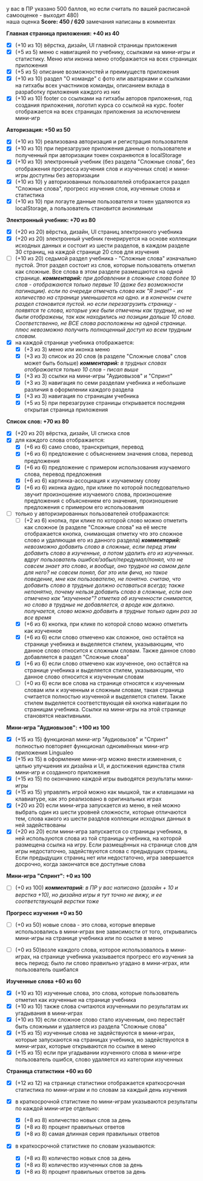 у вас в ПР указано 500 баллов, но если считать по вашей расписаной самооценке - выходит 480)  
наша оценка **Score: 450 / 620** замечания написаны в комментах

**Главная страница приложения: +40 из 40**
  - [x] (+10 из 10) вёрстка, дизайн, UI главной страницы приложения
  - [x] (+5 из 5) меню с навигацией по учебнику, ссылками на мини-игры и статистику. Меню или иконка меню отображается на всех страницах приложения
  - [x] (+5 из 5) описание возможностей и преимуществ приложения
  - [x] (+10 из 10) раздел "О команде" с фото или аватарками и ссылками на гитхабы всех участников команды, описанием вклада в разработку приложения каждого из них
  - [x] (+10 из 10) footer со ссылками на гитхабы авторов приложения, год создания приложения, логотип курса со ссылкой на курс. footer отображается на всех страницах приложения за исключением мини-игр

**Авторизация: +50 из 50**
  - [x] (+10 из 10) реализована авторизация и регистрация пользователя
  - [x] (+10 из 10) при перезагрузке приложения данные о пользователе и полученный при авторизации токен сохраняются в localStorage
  - [x] (+10 из 10) электронный учебник (без раздела "Сложные слова", без отображения прогресса изучения слов и изученных слов) и мини-игры доступны без авторизации
  - [x] (+10 из 10) у авторизованных пользователей отображается раздел "Сложные слова", прогресс изучения слов, изученные слова и статистика
  - [x] (+10 из 10) при логауте данные пользователя и токен удаляются из localStorage, а пользователь становится анонимным

**Электронный учебник: +70 из 80**
  - [x] (+20 из 20) вёрстка, дизайн, UI страниц электронного учебника
  - [x] (+20 из 20) электронный учебник генерируется на основе коллекции исходных данных и состоит из шести разделов, в каждом разделе 30 страниц, на каждой странице 20 слов для изучения
  - [ ] (+10 из 20) седьмой раздел учебника - "Сложные слова" изначально пустой. Этот раздел состоит из слов, которые пользователь отметил как сложные. Все слова в этом разделе размещаются на одной странице. _**комментарий:** при добавлении в сложные слова более 10 слов - отображаются только первые 10 (даже без возможности пагинации). если по очереди отмечать слова как "Я знаю!" - их количество на странице уменьшается на одно. и в конечном счете раздел становится пустой. но если перезагрузить страницу - появятся те слова, которые уже были отмечены как трудные, но не были отображены, так как находились на позиции дальше 10 слова. Соответственно, не ВСЕ слова расположены на одной странице. плюс невозможно получить полноценный доступ ко всем трудным словам._
  - [x] на каждой странице учебника отображается:
    - [x] (+3 из 3) меню или иконка меню
    - [x] (+3 из 3) список из 20 слов (в разделе "Сложные слова" слов может быть больше) _**комментарий:** в трудных словах отображается только 10 слов - писал выше_
    - [x] (+3 из 3) ссылки на мини-игры "Аудиовызов" и "Спринт"
    - [x] (+3 из 3) навигация по семи разделам учебника и небольшие различия в оформлении каждого раздела
    - [x] (+3 из 3) навигация по страницам учебника
    - [x] (+5 из 5) при перезагрузке страницы открывается последняя открытая страница приложения

**Список слов: +70 из 80**
  - [x] (+20 из 20) вёрстка, дизайн, UI списка слов
  - [x] для каждого слова отображается:
    - [x] (+6 из 6) само слово, транскрипция, перевод
    - [x] (+6 из 6) предложение с объяснением значения слова, перевод предложения
    - [x] (+6 из 6) предложение с примером использования изучаемого слова, перевод предложения
    - [x] (+6 из 6) картинка-ассоциация к изучаемому слову
    - [x] (+6 из 6) иконка аудио, при клике по которой последовательно звучит произношение изучаемого слова, произношение предложения с объяснением его значения, произношение предложения с примером его использования

  - [ ] только у авторизированных пользователей отображаются:
    - [ ] (+2 из 6) кнопка, при клике по которой слово можно отметить как сложное (в разделе "Сложные слова" на её месте отображается кнопка, снимающая отметку что это сложное слово и удаляющая его из данного раздела) _**комментарий:** невозможно добавить слово в сложные, если перед этим добавить слово в изученные, а потом удалить его из изученных. вдруг пользователь ошибся/забыл/передумал/понял, что не совсем знает это слово, и вообще, оно трудное на самом деле для него? не совсем понял, баг это или фича, но такое поведение, мне как пользователю, не понятно. считаю, что добавить слово в трудные должно оставаться всегда; также непонятно, почему нельзя добавить слово в сложные, если оно отмечено как "изученное"? отметка об изученности снимается, но слово в трудные не добавляется, а вроде как должно. получается, слово можно добавить в трудные только один раз за все время_
    - [x] (+6 из 6) кнопка, при клике по которой слово можно отметить как изученное
    - [x] (+6 из 6) если слово отмечено как сложное, оно остаётся на странице учебника и выделяется стилем, указывающим, что данное слово относится к сложным словам. Также данное слово добавляется в раздел "Сложные слова"
    - [x] (+6 из 6) если слово отмечено как изученное, оно остаётся на странице учебника и выделяется стилем, указывающим, что данное слово относится к изученным словам
    - [ ] (+0 из 6) если все слова на странице относятся к изученным словам или к изученным и сложным словам, такая страница считается полностью изученной и выделяется стилем. Также стилем выделяется соответствующая ей кнопка навигации по страницам учебника. Ссылки на мини-игры на этой странице становятся неактивными.

**Мини-игра "Аудиовызов": +100 из 100**
  - [x] (+15 из 15) функционал мини-игр "Аудиовызов" и "Спринт" полностью повторяет функционал одноимённых мини-игр приложения Lingualeo
  - [x] (+15 из 15) в оформление мини-игр можно внести изменения, с целью улучшения их дизайна и UI, и достижения единства стиля мини-игр и созданного приложения
  - [x] (+15 из 15) по окончанию каждой игры выводятся результаты мини-игры
  - [x] (+15 из 15) управлять игрой можно как мышкой, так и клавишами на клавиатуре, как это реализовано в оригинальных играх
  - [x] (+20 из 20) если мини-игра запускается из меню, в ней можно выбрать один из шести уровней сложности, которые отличаются тем, слова какого из шести раздлов коллекции исходных данных в ней задействованы
  - [x] (+20 из 20) если мини-игра запускается со страницы учебника, в ней используются слова из той страницы учебника, на которой размещена ссылка на игру. Если размещённых на странице слов для игры недостаточно, задействуются слова с предыдущих страниц. Если предыдущих страниц нет или недостаточно, игра завершается досрочно, когда закончатся все доступные слова

**Мини-игра "Спринт": +0 из 100**
  - [ ] (+0 из 100) _**комментарий**: в ПР у вас написано (дазайн + 10 и верстка +10), но дизайна игры я тут точно не вижу, и ее соответствующей верстки тоже_

**Прогресс изучения +0 из 50**
  - [ ] (+0 из 50) новые слова - это слова, которые впервые использовались в мини-играх вне зависимости от того, открывались мини-игры на странице учебника или по ссылке в меню
  - [ ] (+0 из 50)возле каждого слова, которое использовалось в мини-играх, на странице учебника указывается прогресс его изучения за весь период: было ли слово правильно угадано в мини-играх, или пользователь ошибался


**Изученные слова +60 из 60**
  - [x] (+10 из 10) изученные слова, это слова, которые пользователь отметил как изученные на странице учебника
  - [x] (+10 из 10) также слова считаются изученными по результатам их угадывания в мини-играх
  - [x] (+10 из 10) если сложное слово стало изученным, оно перестаёт быть сложными и удаляется из раздела "Сложные слова"
  - [x] (+15 из 15) изученные слова не задействуются в мини-играх, которые запускаются на страницах учебника, но задействуются в мини-играх, которые открываются по ссылке в меню
  - [x] (+15 из 15) если при угадывании изученного слова в мини-игре пользователь ошибся, слово удаляется из категории изученных

**Страница статистики +60 из 60**
  - [x] (+12 из 12) на странице статистики отображается краткосрочная статистика по мини-играм и по словам за каждый день изучения

 - [x] в краткосрочной статистике по мини-играм указываются результаты по каждой мини-игре отдельно:
    - [x] (+8 из 8) количество новых слов за день
    - [x] (+8 из 8) процент правильных ответов
    - [x] (+8 из 8) самая длинная серия правильных ответов
    
 - [x] в краткосрочной статистике по словам указываются:
    - [x] (+8 из 8) количество новых слов за день
    - [x] (+8 из 8) количество изученных слов за день
    - [x] (+8 из 8) процент правильных ответов за день
